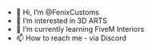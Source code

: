 - 👋 Hi, I’m @FenixCustoms
- 👀 I’m interested in 3D ARTS
- 🌱 I’m currently learning FiveM Interiors
- 📫 How to reach me - via Discord


